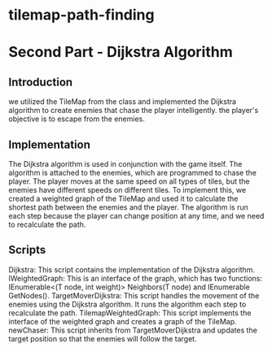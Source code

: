 # tilemap-path-finding


# Second Part - Dijkstra Algorithm

## Introduction
we utilized the TileMap from the class and implemented the Dijkstra algorithm to create enemies that chase the player intelligently.
the player's objective is to escape from the enemies.

## Implementation
The Dijkstra algorithm is used in conjunction with the game itself. The algorithm is attached to the enemies, which are programmed to chase the player. The player moves at the same speed on all types of tiles, but the enemies have different speeds on different tiles. To implement this, we created a weighted graph of the TileMap and used it to calculate the shortest path between the enemies and the player. The algorithm is run each step because the player can change position at any time, and we need to recalculate the path.

## Scripts
Dijkstra: This script contains the implementation of the Dijkstra algorithm.
IWeightedGraph: This is an interface of the graph, which has two functions: IEnumerable<(T node, int weight)> Neighbors(T node) and IEnumerable<T> GetNodes().
TargetMoverDijkstra: This script handles the movement of the enemies using the Dijkstra algorithm. It runs the algorithm each step to recalculate the path.
TilemapWeightedGraph: This script implements the interface of the weighted graph and creates a graph of the TileMap.
newChaser: This script inherits from TargetMoverDijkstra and updates the target position so that the enemies will follow the target.

